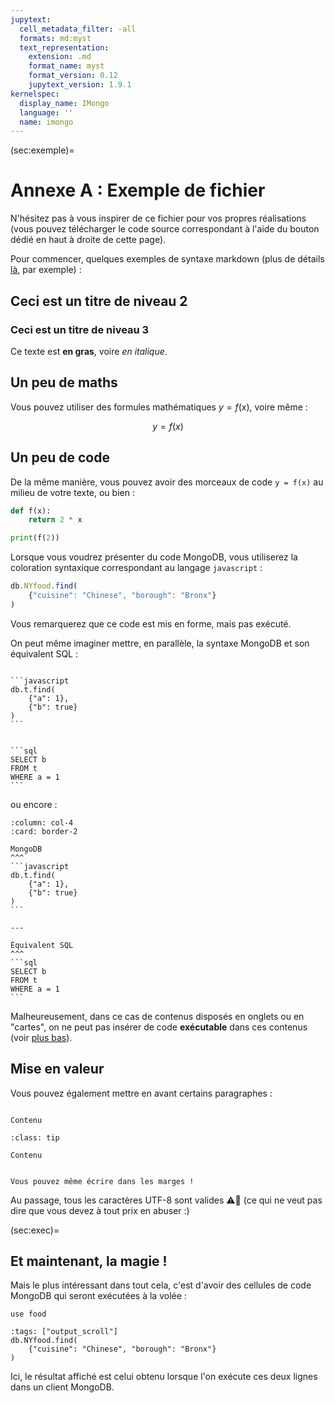 ```yaml
---
jupytext:
  cell_metadata_filter: -all
  formats: md:myst
  text_representation:
    extension: .md
    format_name: myst
    format_version: 0.12
    jupytext_version: 1.9.1
kernelspec:
  display_name: IMongo
  language: ''
  name: imongo
---
```


(sec:exemple)=
# Annexe A : Exemple de fichier

N'hésitez pas à vous inspirer de ce fichier pour vos propres réalisations
(vous pouvez télécharger le code source correspondant à l'aide du bouton dédié
en haut à droite de cette page).

Pour commencer, quelques exemples de syntaxe markdown (plus de détails
[là](https://github.com/adam-p/markdown-here/wiki/Markdown-Cheatsheet),
par exemple) :

## Ceci est un titre de niveau 2

### Ceci est un titre de niveau 3

Ce texte est **en gras**, voire _en italique_.

## Un peu de maths

Vous pouvez utiliser des formules mathématiques $y = f(x)$, voire même :

$$
    y = f(x)
$$

## Un peu de code

De la même manière, vous pouvez avoir des morceaux de code `y = f(x)` au milieu
de votre texte, ou bien :

```python
def f(x):
    return 2 * x

print(f(2))
```

Lorsque vous voudrez présenter du code MongoDB, vous utiliserez la coloration
syntaxique correspondant au langage `javascript` :

```javascript
db.NYfood.find(
    {"cuisine": "Chinese", "borough": "Bronx"}
)
```

Vous remarquerez que ce code est mis en forme, mais pas exécuté.


On peut même imaginer mettre, en parallèle, la syntaxe MongoDB et son
équivalent SQL :

````{tabbed} MongoDB

```javascript
db.t.find(
    {"a": 1},
    {"b": true}
)
```
````

````{tabbed} Équivalent SQL

```sql
SELECT b
FROM t
WHERE a = 1
```

````

ou encore :

````{panels}
:column: col-4
:card: border-2

MongoDB
^^^
```javascript
db.t.find(
    {"a": 1},
    {"b": true}
)
```

---

Équivalent SQL
^^^
```sql
SELECT b
FROM t
WHERE a = 1
```

````




Malheureusement, dans ce cas de contenus disposés en onglets ou en "cartes",
on ne peut pas
insérer de code **exécutable** dans ces contenus
(voir [plus bas](sec:exec)).

## Mise en valeur

Vous pouvez également mettre en avant certains paragraphes :

```{admonition} Titre

Contenu
```

```{admonition} Titre
:class: tip

Contenu
```

```{margin}

Vous pouvez même écrire dans les marges !
```

Au passage, tous les caractères UTF-8 sont valides ⚠️🤣 (ce qui ne veut pas dire
que vous devez à tout prix en abuser :)


(sec:exec)=
## Et maintenant, la magie !

Mais le plus intéressant dans tout cela, c'est d'avoir des cellules de code
MongoDB qui seront exécutées à la volée :

```{code-cell}
use food
```

```{code-cell}
:tags: ["output_scroll"]
db.NYfood.find(
    {"cuisine": "Chinese", "borough": "Bronx"}
)
```

Ici, le résultat affiché est celui obtenu lorsque l'on exécute ces deux lignes
dans un client MongoDB.
